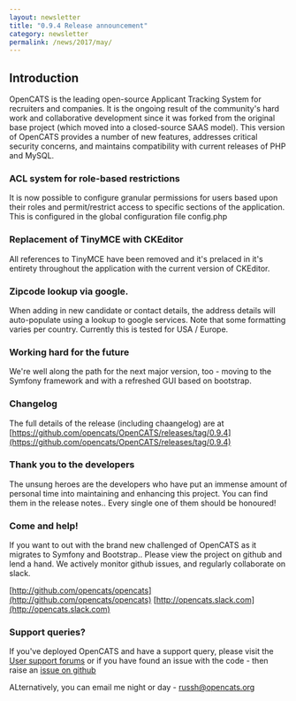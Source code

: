 ```yaml
---
layout: newsletter
title: "0.9.4 Release announcement"
category: newsletter
permalink: /news/2017/may/
---
```


## Introduction

OpenCATS is the leading open-source Applicant Tracking System for recruiters and companies. It is the ongoing result of the community's hard work and collaborative development since it was forked from the original base project (which moved into a closed-source SAAS model). This version of OpenCATS provides a number of new features, addresses critical security concerns, and maintains compatibility with current releases of PHP and MySQL.

### ACL system for role-based restrictions

It is now possible to configure granular permissions for users based upon their roles and permit/restrict access to specific sections of the application. This is configured in the global configuration file config.php

### Replacement of TinyMCE with CKEditor
All references to TinyMCE have been removed and it's prelaced in it's entirety throughout the application with the current version of CKEditor. 

### Zipcode lookup via google. 

When adding in new candidate or contact details, the address details will auto-populate using a lookup to google services. Note that some formatting varies per country. Currently this is tested for USA / Europe. 

### Working hard for the future

We're well along the path for the next major version, too - moving to the Symfony framework and with a refreshed GUI based on bootstrap.

### Changelog

The full details of the release (including chaangelog) are at [https://github.com/opencats/OpenCATS/releases/tag/0.9.4](https://github.com/opencats/OpenCATS/releases/tag/0.9.4)

### Thank you to the developers

The unsung heroes are the developers who have put an immense amount of personal time into maintaining and enhancing this project. You can find them in the release notes.. Every single one of them should be honoured!

### Come and help!
If you want to out with the brand new challenged of OpenCATS as it migrates to Symfony and Bootstrap.. Please view the project on github and lend a hand. We actively monitor github issues, and regularly collaborate on slack.

[http://github.com/opencats/opencats](http://github.com/opencats/opencats)
[http://opencats.slack.com](http://opencats.slack.com)

### Support queries?
If you've deployed OpenCATS and have a support query, please visit the [User support forums](http://forums.opencat.org) or if you have found an issue with the code - then raise an [issue on github](http://github.com/opencats/opencats/issues)

ALternatively, you can email me night or day - [russh@opencats.org](mailto:russh@opencats.org)
